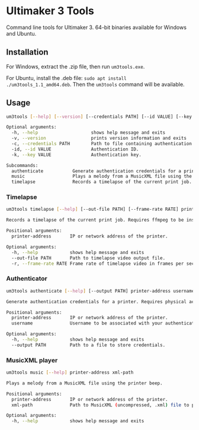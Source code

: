 # Ultimaker 3 Tools
Command line tools for Ultimaker 3. 64-bit binaries available for Windows and Ubuntu.

## Installation
For Windows, extract the .zip file, then run `um3tools.exe`.

For Ubuntu, install the .deb file: `sudo apt install ./um3tools_1.1_amd64.deb`. Then the `um3tools` command will be available.

## Usage
```bash
um3tools [--help] [--version] [--credentials PATH] [--id VALUE] [--key VALUE] {authenticate,music,timelapse}

Optional arguments:
  -h, --help                    shows help message and exits 
  -v, --version                 prints version information and exits 
  -c, --credentials PATH        Path to file containing authentication credentials with the ID on the first line, and key on the second. Required for all POST requests. 
  -id, --id VALUE               Authentication ID. 
  -k, --key VALUE               Authentication key. 

Subcommands:
  authenticate           Generate authentication credentials for a printer. Requires physical access to the printer.
  music                  Plays a melody from a MusicXML file using the printer beep.
  timelapse              Records a timelapse of the current print job. Requires ffmpeg to be installed.
```

### Timelapse
```bash
um3tools timelapse [--help] [--out-file PATH] [--frame-rate RATE] printer-address

Records a timelapse of the current print job. Requires ffmpeg to be installed.

Positional arguments:
  printer-address       IP or network address of the printer. 

Optional arguments:
  -h, --help            shows help message and exits 
  --out-file PATH       Path to timelapse video output file. 
  -r, --frame-rate RATE Frame rate of timelapse video in frames per second (integer). [default: 25]
```

### Authenticator
```bash
um3tools authenticate [--help] [--output PATH] printer-address username

Generate authentication credentials for a printer. Requires physical access to the printer.

Positional arguments:
  printer-address       IP or network address of the printer. 
  username              Username to be associated with your authentication credentials. 

Optional arguments:
  -h, --help            shows help message and exits 
  --output PATH         Path to a file to store credentials. 
```

### MusicXML player
```bash
um3tools music [--help] printer-address xml-path

Plays a melody from a MusicXML file using the printer beep.

Positional arguments:
  printer-address       IP or network address of the printer. 
  xml-path              Path to MusicXML (uncompressed, .xml) file to play. Only the notes in the first 'part' will be played. 

Optional arguments:
  -h, --help            shows help message and exits 
```
